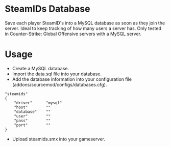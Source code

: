 # SteamIDs Database
Save each player SteamID's into a MySQL database as soon as they join the server. Ideal to keep tracking of how many users a server has.
Only tested in Counter-Strike: Global Offensive servers with a MySQL server.

# Usage
- Create a MySQL database.
- Import the data.sql file into your database.
- Add the database information into your configuration file (addons/sourcemod/configs/databases.cfg).
```
"steamids"
{
    "driver"      "mysql"
    "host"        ""
    "database"    ""
    "user"        ""
    "pass"        ""
    "port"        ""
}
```
- Upload steamids.smx into your gameserver.
